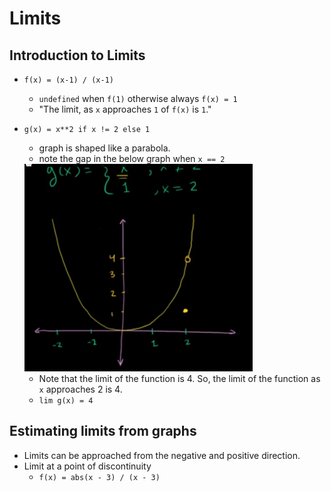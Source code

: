 # Limits

## Introduction to Limits

* ``f(x) = (x-1) / (x-1)``
    * ``undefined`` when ``f(1)`` otherwise always ``f(x) = 1``
    * "The limit, as ``x`` approaches ``1`` of ``f(x)`` is ``1``."
* ``g(x) = x**2 if x != 2 else 1``
    * graph is shaped like a parabola.
    * note the gap in the below graph when ``x == 2``

    <img src="./images/parabola-g(x).png">

    * Note that the limit of the function is 4. So, the limit of the function as ``x`` approaches 2 is 4.
    * ``lim g(x) = 4``

## Estimating limits from graphs

* Limits can be approached from the negative and positive direction.
* Limit at a point of discontinuity
    * ``f(x) = abs(x - 3) / (x - 3)``